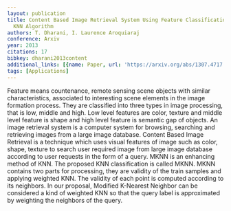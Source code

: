 ```yaml
---
layout: publication
title: Content Based Image Retrieval System Using Feature Classification With Modified
  KNN Algorithm
authors: T. Dharani, I. Laurence Aroquiaraj
conference: Arxiv
year: 2013
citations: 17
bibkey: dharani2013content
additional_links: [{name: Paper, url: 'https://arxiv.org/abs/1307.4717'}]
tags: [Applications]
---
```

Feature means countenance, remote sensing scene objects with similar
characteristics, associated to interesting scene elements in the image
formation process. They are classified into three types in image processing,
that is low, middle and high. Low level features are color, texture and middle
level feature is shape and high level feature is semantic gap of objects. An
image retrieval system is a computer system for browsing, searching and
retrieving images from a large image database. Content Based Image Retrieval is
a technique which uses visual features of image such as color, shape, texture
to search user required image from large image database according to user
requests in the form of a query. MKNN is an enhancing method of KNN. The
proposed KNN classification is called MKNN. MKNN contains two parts for
processing, they are validity of the train samples and applying weighted KNN.
The validity of each point is computed according to its neighbors. In our
proposal, Modified K-Nearest Neighbor can be considered a kind of weighted KNN
so that the query label is approximated by weighting the neighbors of the
query.